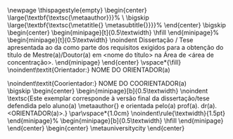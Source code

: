 <!-- Pagina de rosto -->
<!--
Deverá conter os seguintes dados: 1) Autor(a); 2) Título da dissertação/tese na língua em que o trabalho foi redigido (português, inglês ou espanhol); 3) No caso de dissertação/tese redigida em inglês ou espanhol, além do título original do trabalho, obrigatoriamente, também deverá constar o título em português; 4) Número de volumes (quando houver mais de um); 5) Nível (mestrado ou doutorado); 6) Área de Concentração (quando existente); 7) Orientador; 8) Coorientador (quando existente); 9) Informação assinada pelo Orientador de que o exemplar corresponde à redação final da dissertação/tese; 10) Local (cidade); 11) Ano de depósito.

Nos casos de teses defendidas em cotutela, logo abaixo do nível e da área de concentração (quando existente) deverá ser inserida a informação em português e em inglês ou espanhol de que a tese foi produzida no âmbito de um Acordo de Cotutela firmado entre a Unicamp e a Universidade convenente.
-->
\newpage
\thispagestyle{empty}
\begin{center}
    \large{\textbf{\textsc{\metaauthor}}}%
    \\
    \bigskip
    \large{\textbf{\textsc{\metatitle{} \metasubtitle{}}}}%
\end{center}
\bigskip
\begin{center}
    \begin{minipage}[t]{0.5\textwidth}
        \hfill
    \end{minipage}%
        \begin{minipage}[t]{0.5\textwidth}
            \noindent
            Dissertação / Tese apresentada ao <Instituto> da <Universidade> como parte dos requisitos exigidos para a obtenção do título de Mestre(a)/Doutor(a) em <nome do título> na Área de <área de concentração>.
        \end{minipage}
\end{center}
\vspace*{\fill}
\noindent\textit{Orientador:} NOME DO ORIENTADOR(a)  
  
\noindent\textit{Coorientador:} NOME DO COORIENTADOR(a)  
\bigskip
\begin{center}
    \begin{minipage}[b]{0.5\textwidth}
        \noindent
        \textsc{Este exemplar corresponde à versão final da dissertação/tese defendida pelo aluno(a) \metaauthor{} e orientada pelo(a) prof(a). dr(a). <ORIENTADOR(a)>.}
        \par\vspace*{1.0cm}
        \noindent\rule{\textwidth}{1.5pt}
    \end{minipage}%
    \begin{minipage}[b]{0.5\textwidth}
        \hfill
    \end{minipage}
\end{center}
\begin{center}
    \metauniversitycity
\end{center}
